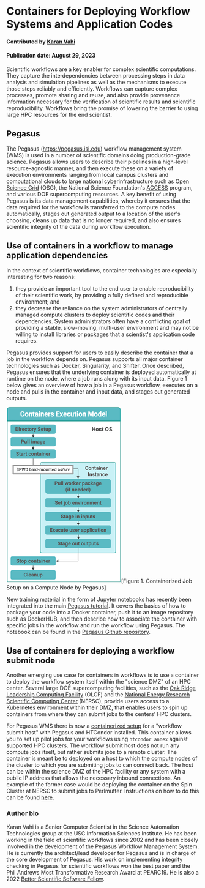 # Containers for Deploying Workflow Systems and Application Codes
<!--- 
**Hero Image:**

 - <img src='../../images/Blog_081318_SoftVer.png' />
 
The hero image must be this dimension ((1125 x 432 pixels); we can crop an image to the required size.  Put it in the `images/` directory of the bssw.io repo.
---> 
#### Contributed by [Karan Vahi](https://github.com/vahi "Karan Vahi GitHub Profile")

#### Publication date: August 29, 2023

<!--
Use of containers to deploy workflow systems with a HPC center DMZ, and also use for job execution.
-->

Scientific workflows are a key enabler for complex scientific computations. They capture the interdependencies between processing steps in data analysis and simulation pipelines as well as the mechanisms to execute those steps reliably and efficiently. Workflows can capture complex processes, promote sharing and reuse, and also provide provenance information necessary for the verification of scientific results and scientific reproducibility. Workflows bring the promise of lowering the barrier to using large HPC resources for the end scientist.

## Pegasus

The Pegasus (https://pegasus.isi.edu) workflow management system (WMS) is used in a number of scientific domains doing production-grade science. Pegasus allows users to describe their pipelines in a high-level resource-agnostic manner, and then execute these on a variety of execution environments ranging from local campus clusters and computational clouds to large national cyberinfrastructure such as [Open Science Grid](https://osg-htc.org/) (OSG), the National Science Foundation's [ACCESS](https://access-ci.org/) program, and various DOE supercomputing resources. A key benefit of using Pegasus is its data management capabilities, whereby it ensures that the data required for the workflow is transferred to the compute nodes automatically, stages out generated output to a location of the user's choosing, cleans up data that is no longer required, and also ensures scientific integrity of the data during workflow execution.

## Use of containers in a workflow to manage application dependencies

In the context of scientific workflows, container technologies are especially interesting for two reasons:

1. they provide an important tool to the end user to enable reproducibility of their scientific work, by  providing a fully defined and reproducible environment; and
2. they decrease the reliance on the system administrators of centrally managed compute clusters to deploy scientific codes and their dependencies. System administrators often have a conflicting goal of providing a stable, slow-moving, multi-user environment and may not be willing to install libraries or packages that a scientist's application code requires.

Pegasus provides support for users to easily describe the container that a job in the workflow depends on. Pegasus supports all major container technologies such as Docker, Singularity, and Shifter. Once described, Pegasus ensures that the underlying container is deployed automatically at runtime on the node, where a job runs along with its input data. Figure 1 below gives an overview of how a job in a Pegasus workflow, executes on a node and pulls in the container and input data, and stages out generated outputs.

<img src='../../images/2023-08-pegasus-container-execution-model.png' class='page' />[Figure 1. Containerized Job Setup on a Compute Node by Pegasus]

New training material in the form of Jupyter notebooks has recently been integrated into the main [Pegasus tutorial](https://pegasus.isi.edu/documentation/user-guide/tutorial.html). It covers the basics of how to package your code into a Docker container, push it to an image repository such as DockerHUB, and then describe how to associate the container with specific jobs in the workflow and run the workflow using Pegasus. The notebook can be found in the [Pegasus Github repository](https://github.com/pegasus-isi/pegasus/tree/master/tutorial/docker/notebooks).

## Use of containers for deploying a workflow submit node

Another emerging use case for containers in workflows is to use a container to deploy the workflow system itself within the "science DMZ" of an HPC center. Several large DOE supercomputing facilities, such as the [Oak Ridge Leadership Computing Facility](https://www.olcf.ornl.gov/) (OLCF) and the [National Energy Research Scientific Computing Center](https://www.nersc.gov/) (NERSC), provide users access to a Kubernetes environment within their DMZ, that enables users to spin up containers from where they can submit jobs to the centers' HPC clusters.

For Pegasus WMS there is now a [containerized setup](https://github.com/vahi/pegasus-annex/tree/main) for a "workflow submit host" with Pegasus and HTCondor installed. This container allows you to set up pilot jobs for your workflows using `htcondor annex` against supported HPC clusters. The workflow submit host does not run any compute jobs itself, but rather submits jobs to a remote cluster. The container is meant be to deployed on a host to which the compute nodes of the cluster to which you are submiting jobs to can connect back. The host can be within the science DMZ of the HPC facility or any system with a public IP address that allows the necessary inbound connections. An example of the former case would be deploying the container on the Spin Cluster at NERSC to submit jobs to Perlmutter. Instructions on how to do this can be found [here](https://github.com/vahi/pegasus-annex/blob/main/nersc/README.md).

### Author bio

Karan Vahi is a Senior Computer Scientist in the Science Automation Technologies group at the USC Information Sciences Institute. He has been working in the field of scientific workflows since 2002 and has been closely involved in the development of the Pegasus Workflow Management System. He is currently the architect/lead developer for Pegasus and is in charge of the core development of Pegasus. His work on implementing integrity checking in Pegasus for scientific workflows won the best paper and the Phil Andrews Most Transformative Research Award at PEARC19. He is also a 2022 [Better Scientific Software Fellow](https://bssw.io/pages/bssw-fellowship-program).

<!---
Publish: yes
Topics: high performance computing (hpc), release and deployment
--->
